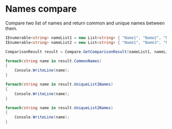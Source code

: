 # Names compare

Compare two list of names and return common and unique names between them.

```csharp
IEnumerable<string> nameList1 = new List<string> { "Name1", "Name2", "Name3", "Name4" };
IEnumerable<string> nameList2 = new List<string> { "Name1", "Name3", "Name5" };

ComparisonResult result = Compare.GetComparisonResult(nameList1, nameList2);

foreach(string name in result.CommonNames)
{
	Console.WriteLine(name);
}

foreach(string name in result.UniqueList1Names)
{
	Console.WriteLine(name);
}

foreach(string name in result.UniqueList2Names)
{
	Console.WriteLine(name);
}
```